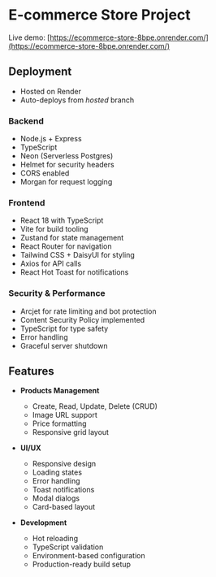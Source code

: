 # E-commerce Store Project

Live demo: [https://ecommerce-store-8bpe.onrender.com/](https://ecommerce-store-8bpe.onrender.com/)

## Deployment
- Hosted on Render
- Auto-deploys from *hosted* branch

### Backend
- Node.js + Express
- TypeScript
- Neon (Serverless Postgres)
- Helmet for security headers
- CORS enabled
- Morgan for request logging

### Frontend
- React 18 with TypeScript
- Vite for build tooling
- Zustand for state management
- React Router for navigation
- Tailwind CSS + DaisyUI for styling
- Axios for API calls
- React Hot Toast for notifications

### Security & Performance
- Arcjet for rate limiting and bot protection
- Content Security Policy implemented
- TypeScript for type safety
- Error handling
- Graceful server shutdown

## Features

- **Products Management**
  - Create, Read, Update, Delete (CRUD)
  - Image URL support
  - Price formatting
  - Responsive grid layout

- **UI/UX**
  - Responsive design
  - Loading states
  - Error handling
  - Toast notifications
  - Modal dialogs
  - Card-based layout

- **Development**
  - Hot reloading
  - TypeScript validation
  - Environment-based configuration
  - Production-ready build setup
